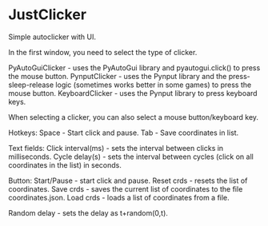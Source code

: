 # JustClicker
Simple autoclicker with UI.

In the first window, you need to select the type of clicker.

PyAutoGuiClicker - uses the PyAutoGui library and pyautogui.click() to press the mouse button.
PynputClicker - uses the Pynput library and the press-sleep-release logic (sometimes works better in some games) to press the mouse button.
KeyboardClicker - uses the Pynput library to press keyboard keys.

When selecting a clicker, you can also select a mouse button/keyboard key.

Hotkeys:
Space - Start click and pause.
Tab - Save coordinates in list.

Text fields:
Click interval(ms) - sets the interval between clicks in milliseconds.
Cycle delay(s) - sets the interval between cycles (click on all coordinates in the list) in seconds.

Button:
Start/Pause - start click and pause.
Reset crds - resets the list of coordinates.
Save crds - saves the current list of coordinates to the file coordinates.json.
Load crds - loads a list of coordinates from a file.


Random delay - sets the delay as t+random(0,t).

